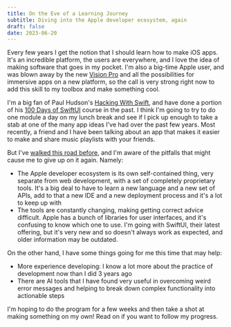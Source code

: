 ```yaml
---
title: On the Eve of a Learning Journey
subtitle: Diving into the Apple developer ecosystem, again
draft: false
date: 2023-06-20
---
```


Every few years I get the notion that I should learn how to make iOS apps.  It's an incredible platform, the users are everywhere, and I love the idea of making software that goes in my pocket.  I'm also a big-time Apple user, and was blown away by the new [Vision Pro](https://www.apple.com/apple-vision-pro/) and all the possibilities for immersive apps on a new platform, so the call is very strong right now to add this skill to my toolbox and make something cool.

I'm a big fan of Paul Hudson's [Hacking With Swift](https://www.hackingwithswift.com), and have done a portion of his [100 Days of SwiftUI](https://www.hackingwithswift.com/100/swiftui) course in the past.  I think I'm going to try to do one module a day on my lunch break and see if I pick up enough to take a stab at one of the many app ideas I've had over the past few years.  Most recently, a friend and I have been talking about an app that makes it easier to make and share music playlists with your friends.

But I've [walked this road before](../app-band), and I'm aware of the pitfalls that might cause me to give up on it again. Namely:

- The Apple developer ecosystem is its own self-contained thing, very separate from web development, with a set of completely proprietary tools.  It's a big deal to have to learn a new language and a new set of APIs, add to that a new IDE and a new deployment process and it's a lot to keep up with
- The tools are constantly changing, making getting correct advice difficult.  Apple has a bunch of libraries for user interfaces, and it's confusing to know which one to use.  I'm going with SwiftUI, their latest offering, but it's very new and so doesn't always work as expected, and older information may be outdated.

On the other hand, I have some things going for me this time that may help:
- More experience developing: I know a lot more about the practice of development now than I did 3 years ago
- There are AI tools that I have found very useful in overcoming weird error messages and helping to break down complex functionality into actionable steps

I'm hoping to do the program for a few weeks and then take a shot at making something on my own!  Read on if you want to follow my progress.